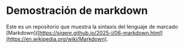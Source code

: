 # Demostración de markdown
Este es un repositorio que muestra la sintaxis del lenguaje de marcado [Markdown]([https://sigenr.github.io/2025-i/06-markdown.html](https://en.wikipedia.org/wiki/Markdown).


